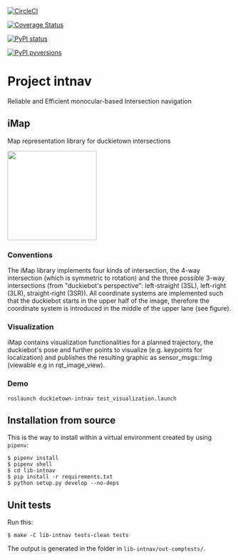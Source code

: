 [![CircleCI](https://circleci.com/gh/duckietown/duckietown-intnav.svg?style=shield)](https://circleci.com/gh/duckietown/duckietown-intnav)

[![Coverage Status](https://coveralls.io/repos/github/duckietown/duckietown-intnav/badge.svg?branch=master18)](https://coveralls.io/github/duckietown/duckietown-intnav?branch=master18)

[![PyPI status](https://img.shields.io/pypi/status/duckietown-intnav.svg)](https://pypi.python.org/pypi/duckietown-intnav/)


[![PyPI pyversions](https://img.shields.io/pypi/pyversions/duckietown-intnav.svg)](https://pypi.python.org/pypi/duckietown-intnav/)


# Project intnav

Reliable and Efficient monocular-based Intersection navigation

## iMap

Map representation library for duckietown intersections 

<img src="documentation/imap/imap_example.png" alt="" style="width: 200px;"/>

### Conventions

The iMap library implements four kinds of intersection, the 4-way intersection (which is symmetric to rotation) and the three possible 3-way intersections (from "duckiebot's perspective": left-straight (3SL), left-right (3LR), straight-right (3SR)). All coordinate systems are implemented such that the duckiebot starts in the upper half of the image, therefore the coordinate system is introduced in the middle of the upper lane (see figure). 

### Visualization

iMap contains visualization functionalities for a planned trajectory, the duckiebot's pose and further points to visualize (e.g. keypoints for localization) and publishes the resulting graphic as sensor_msgs::Img (viewable e.g in rqt_image_view). 

### Demo

```
roslaunch duckietown-intnav test_visualization.launch
```


## Installation from source

This is the way to install within a virtual environment created by 
using `pipenv`:

    $ pipenv install
    $ pipenv shell
    $ cd lib-intnav
    $ pip install -r requirements.txt
    $ python setup.py develop --no-deps
    
   
## Unit tests

Run this:

    $ make -C lib-intnav tests-clean tests
    
The output is generated in the folder in `lib-intnav/out-comptests/`.
